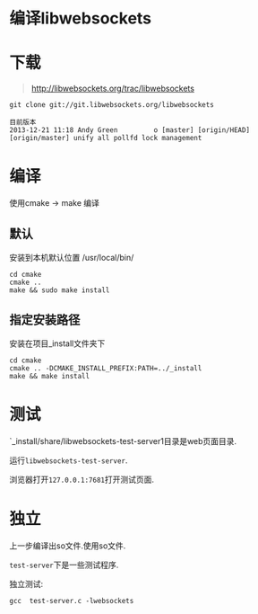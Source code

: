 # 编译libwebsockets

# 下载

> http://libwebsockets.org/trac/libwebsockets

```
git clone git://git.libwebsockets.org/libwebsockets
```
```
目前版本
2013-12-21 11:18 Andy Green         o [master] [origin/HEAD] [origin/master] unify all pollfd lock management
```

# 编译

 使用cmake -> make 编译

## 默认
安装到本机默认位置 /usr/local/bin/
```
cd cmake
cmake ..
make && sudo make install
```

## 指定安装路径
安装在项目_install文件夹下
```
cd cmake
cmake .. -DCMAKE_INSTALL_PREFIX:PATH=../_install 
make && make install
```

# 测试

`_install/share/libwebsockets-test-server1目录是web页面目录.

运行`libwebsockets-test-server`.

浏览器打开`127.0.0.1:7681`打开测试页面.

# 独立

上一步编译出so文件.使用so文件.

`test-server`下是一些测试程序.

独立测试:
```
gcc  test-server.c -lwebsockets
```